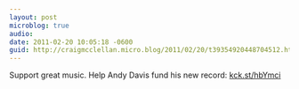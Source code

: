 ```yaml
---
layout: post
microblog: true
audio: 
date: 2011-02-20 10:05:18 -0600
guid: http://craigmcclellan.micro.blog/2011/02/20/t39354920448704512.html
---
```

Support great music.  Help Andy Davis fund his new record: [kck.st/hbYmci](http://kck.st/hbYmci)

